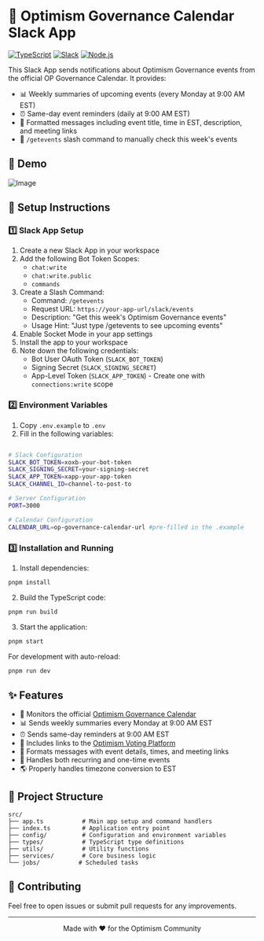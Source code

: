 # 📅 Optimism Governance Calendar Slack App

[![TypeScript](https://img.shields.io/badge/TypeScript-007ACC?style=for-the-badge&logo=typescript&logoColor=white)](https://www.typescriptlang.org/)
[![Slack](https://img.shields.io/badge/Slack-4A154B?style=for-the-badge&logo=slack&logoColor=white)](https://slack.com/)
[![Node.js](https://img.shields.io/badge/Node.js-339933?style=for-the-badge&logo=nodedotjs&logoColor=white)](https://nodejs.org/)

This Slack App sends notifications about Optimism Governance events from the official OP Governance Calendar. It provides:

- 📊 Weekly summaries of upcoming events (every Monday at 9:00 AM EST)
- ⏰ Same-day event reminders (daily at 9:00 AM EST)
- 📝 Formatted messages including event title, time in EST, description, and meeting links
- 🤖 `/getevents` slash command to manually check this week's events

## 🎯 Demo

![Image](https://github.com/user-attachments/assets/0efbfd51-b117-412c-8460-ab0609e24001)

## 🚀 Setup Instructions

### 1️⃣ Slack App Setup

1. Create a new Slack App in your workspace
2. Add the following Bot Token Scopes:
   - `chat:write`
   - `chat:write.public`
   - `commands`
3. Create a Slash Command:
   - Command: `/getevents`
   - Request URL: `https://your-app-url/slack/events`
   - Description: "Get this week's Optimism Governance events"
   - Usage Hint: "Just type /getevents to see upcoming events"
4. Enable Socket Mode in your app settings
5. Install the app to your workspace
6. Note down the following credentials:
   - Bot User OAuth Token (`SLACK_BOT_TOKEN`)
   - Signing Secret (`SLACK_SIGNING_SECRET`)
   - App-Level Token (`SLACK_APP_TOKEN`) - Create one with `connections:write` scope

### 2️⃣ Environment Variables

1. Copy `.env.example` to `.env`
2. Fill in the following variables:

```bash

# Slack Configuration
SLACK_BOT_TOKEN=xoxb-your-bot-token
SLACK_SIGNING_SECRET=your-signing-secret
SLACK_APP_TOKEN=xapp-your-app-token
SLACK_CHANNEL_ID=channel-to-post-to

# Server Configuration
PORT=3000

# Calendar Configuration
CALENDAR_URL=op-governance-calendar-url #pre-filled in the .example
```

### 3️⃣ Installation and Running

1. Install dependencies:

```bash
pnpm install
```

2. Build the TypeScript code:

```bash
pnpm run build
```

3. Start the application:

```bash
pnpm start
```

For development with auto-reload:

```bash
pnpm run dev
```

## ✨ Features

- 📅 Monitors the official [Optimism Governance Calendar](https://calendar.google.com/calendar/embed?src=c_fnmtguh6noo6qgbni2gperid4k%40group.calendar.google.com)
- 📊 Sends weekly summaries every Monday at 9:00 AM EST
- ⏰ Sends same-day reminders at 9:00 AM EST
- 🔗 Includes links to the [Optimism Voting Platform](https://vote.optimism.io/)
- 📝 Formats messages with event details, times, and meeting links
- 🔄 Handles both recurring and one-time events
- 🌎 Properly handles timezone conversion to EST

## 📁 Project Structure

```
src/
├── app.ts           # Main app setup and command handlers
├── index.ts         # Application entry point
├── config/          # Configuration and environment variables
├── types/           # TypeScript type definitions
├── utils/           # Utility functions
├── services/        # Core business logic
└── jobs/           # Scheduled tasks
```

## 🤝 Contributing

Feel free to open issues or submit pull requests for any improvements.

---
<div align="center">
Made with ❤️ for the Optimism Community
</div>
